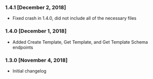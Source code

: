 ### 1.4.1 [December 2, 2018]
* Fixed crash in 1.4.0, did not include all of the necessary files

### 1.4.0 [December 1, 2018]
* Added Create Template, Get Template, and Get Template Schema endpoints

### 1.3.0 [November 4, 2018]
* Initial changelog
